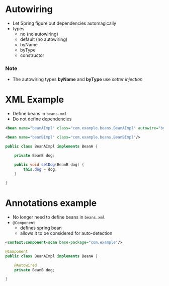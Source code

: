 # Autowiring
* Let Spring figure out dependencies automagically
* types
  * no (no autowiring)
  * default (no autowiring)
  * byName
  * byType
  * constructor

### Note
* The autowiring types **byName** and **byType** use *setter injection*

# XML Example
* Define beans in `beans.xml`
* Do not define dependencies

```xml
<bean name="beanAImpl" class="com.example.beans.BeanAImpl" autowire="byType"/>

<bean name="beanBImpl" class="com.example.beans.BeanBImpl"/>
```

```java
public class BeanAImpl implements BeanA {

	private BeanB dog;

	public void setDog(BeanB dog) {
		this.dog = dog;
	}

}
```

# Annotations example
* No longer need to define beans in `beans.xml`
* `@Component`
  * defines spring bean
  * allows it to be considered for auto-detection

```xml
<context:component-scan base-package="com.example"/>
```

```java
@Component
public class BeanAImpl implements BeanA {

	@Autowired
	private BeanB dog;

}
```
